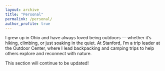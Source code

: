 ```yaml
---
layout: archive
title: "Personal"
permalink: /personal/
author_profile: true
---
```


I grew up in Ohio and have always loved being outdoors — whether it’s hiking, climbing, or just soaking in the quiet. At Stanford, I’m a trip leader at the Outdoor Center, where I lead backpacking and camping trips to help others explore and reconnect with nature.

This section will continue to be updated!